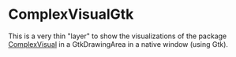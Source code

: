 # ComplexVisualGtk

This is a very thin "layer" to show the visualizations of the package [ComplexVisual](https://github.com/luchr/ComplexVisual.jl) in a GtkDrawingArea in a native window (using Gtk).

